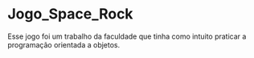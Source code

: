# Jogo_Space_Rock
Esse jogo foi um trabalho da faculdade que tinha como intuito praticar a programação orientada a objetos.
